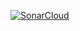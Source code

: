 [![SonarCloud](https://sonarcloud.io/images/project_badges/sonarcloud-white.svg)](https://sonarcloud.io/summary/new_code?id=abidalili_dom-event)
